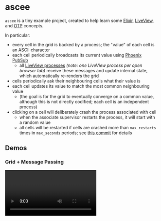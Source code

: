 # ascee

`ascee` is a tiny example project, created to help learn some
[Elixir](https://elixir-lang.org/),
[LiveView](https://www.phoenixframework.org/), and
[OTP](https://www.erlang.org/doc/design_principles/des_princ) concepts.

In particular:

- every cell in the grid is backed by a process; the "value" of each cell is an
  ASCII character
- each cell periodically broadcasts its current value using [Phoenix
  PubSub](https://hexdocs.pm/phoenix_pubsub/Phoenix.PubSub.html)
  - all [LiveView
    processes](https://fly.io/phoenix-files/a-liveview-is-a-process/) _(note:
    one LiveView process per open browser tab)_ receive these messages and
    update internal state, which automatically re-renders the grid
- cells periodically ask their neighbouring cells what their value is
- each cell updates its value to match the most common neighbouring value
  - (the goal is for the grid to eventually converge on a common value,
    although this is not directly codified; each cell is an independent
    process)
- clicking on a cell will deliberately crash the process associated with cell
  - when the associate supervisor restarts the process, it will start with a
    random value
  - all cells will be restarted if cells are crashed more than `max_restarts`
    times in `max_seconds` periods; see [this
    commit](https://github.com/mjrusso/ascee/commit/f9bbe3cabaae25f0053f9a7313ea9c17b73a6081)
    for details


## Demos

### Grid + Message Passing

<video src="./priv/demos/ascee-demo-1.mp4" />

### Individual Process Crash + Restart

<video src="./priv/demos/ascee-demo-2.mp4" />

### Too Many Crashes: Supervisor Restarts All Child Processes

<video src="./priv/demos/ascee-demo-3.mp4" />

### Built-in Sync Across Tabs

<video src="./priv/demos/ascee-demo-4.mp4" />

## Setup and Usage

- Exact versions of required system dependencies (Elixir and Erlang) are
  specified via [.tool-versions](./.tool-versions). Using
  [asdf](https://asdf-vm.com/) is recommended, but not required. (Read the
  [.tool-versions file](./.tool-versions) for documentation on how to install
  _asdf_ and all of the required plugins.)

- After installing Elixir and Erlang, run `mix setup` to install and setup
  project dependencies

- Start the Phoenix endpoint with `mix phx.server`, or inside IEx with `iex -S
  mix phx.server`

Now you can visit [`localhost:4000`](http://localhost:4000) from your browser.
